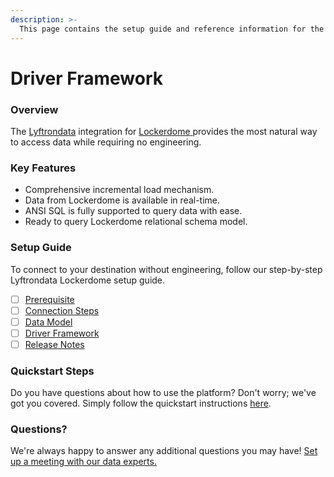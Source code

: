 ```yaml
---
description: >-
  This page contains the setup guide and reference information for the Lockerdome source connector.
---
```


# Driver Framework

### Overview

The [Lyftrondata](https://www.lyftrondata.com/) integration for [Lockerdome](https://www.lyftrondata.com/integration/lockerdome/)[ ](https://www.lyftrondata.com/integration/lockerdome/)provides the most natural way to access data while requiring no engineering.

### Key Features

* Comprehensive incremental load mechanism.
* Data from Lockerdome is available in real-time.&#x20;
* ANSI SQL is fully supported to query data with ease.
* Ready to query Lockerdome relational schema model.

### Setup Guide

To connect to your destination without engineering, follow our step-by-step Lyftrondata Lockerdome setup guide.

* [ ] [Prerequisite](../../marketing-analytics/lockerdome/prerequisite.md)
* [ ] [Connection Steps](../../marketing-analytics/lockerdome/connection-steps.md)
* [ ] [Data Model](../../marketing-analytics/lockerdome/data-model/)
* [ ] [Driver Framework](../../marketing-analytics/lockerdome/driver-framework/)
* [ ] [Release Notes](../../marketing-analytics/lockerdome/release-notes.md)

### Quickstart Steps

Do you have questions about how to use the platform? Don't worry; we've got you covered. Simply follow the quickstart instructions [here](../../../quickstart-steps.md).

### Questions? <a href="#questions" id="questions"></a>

We're always happy to answer any additional questions you may have! [Set up a meeting with our data experts.](https://www.lyftrondata.com/book-a-meeting/)


